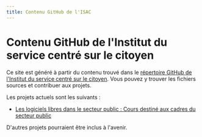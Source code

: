 ```yaml
---
title: Contenu GitHub de l'ISAC
--- 
```


# Contenu GitHub de l'Institut du service centré sur le citoyen

Ce site est généré à partir du contenu trouvé dans le [répertoire GitHub de l'Institut du service centré sur le citoyen](https://github.com/ICCS-ISAC/iccs-isac.io).
Vous pouvez y trouver les fichiers sources et contribuer aux projets.

Les projets actuels sont les suivants :

- [Les logiciels libres dans le secteur public : Cours destiné aux cadres du secteur public](/fr/docs/learning_material/)

D'autres projets pourraient être inclus à l'avenir.
